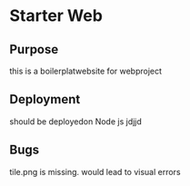 # Starter Web
## Purpose
this is a boilerplatwebsite for webproject 
## Deployment
should be deployedon Node js jdjjd
## Bugs
tile.png is missing. would lead to visual errors 


